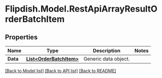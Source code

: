 # Flipdish.Model.RestApiArrayResultOrderBatchItem
## Properties

Name | Type | Description | Notes
------------ | ------------- | ------------- | -------------
**Data** | [**List&lt;OrderBatchItem&gt;**](OrderBatchItem.md) | Generic data object. | 

[[Back to Model list]](../README.md#documentation-for-models) [[Back to API list]](../README.md#documentation-for-api-endpoints) [[Back to README]](../README.md)

